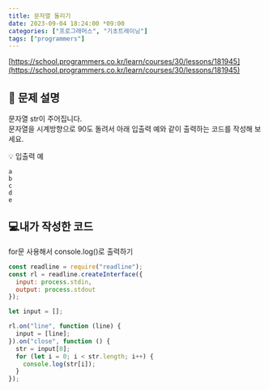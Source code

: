 ```yaml
---
title: 문자열 돌리기
date: 2023-09-04 18:24:00 *09:00
categories: ["프로그래머스", "기초트레이닝"]
tags: ["programmers"]
---
```


[https://school.programmers.co.kr/learn/courses/30/lessons/181945](https://school.programmers.co.kr/learn/courses/30/lessons/181945)

## 📔 문제 설명

문자열 str이 주어집니다.  
문자열을 시계방향으로 90도 돌려서 아래 입출력 예와 같이 출력하는 코드를 작성해 보세요.

💡 입출력 예

```
a
b
c
d
e
```

## 💻내가 작성한 코드

for문 사용해서 console.log()로 출력하기

```js
const readline = require("readline");
const rl = readline.createInterface({
  input: process.stdin,
  output: process.stdout
});

let input = [];

rl.on("line", function (line) {
  input = [line];
}).on("close", function () {
  str = input[0];
  for (let i = 0; i < str.length; i++) {
    console.log(str[i]);
  }
});
```
